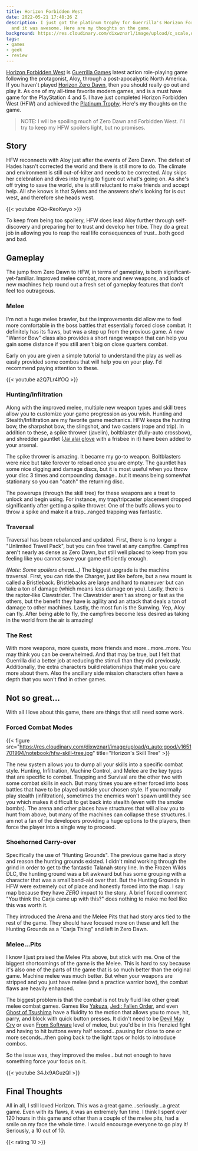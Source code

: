 ```yaml
---
title: Horizon Forbidden West
date: 2022-05-21 17:48:26 Z
description: I just got the platinum trophy for Guerrilla's Horizon Forbidden West
  and it was awesome. Here are my thoughts on the game.
background: https://res.cloudinary.com/dixwznarl/image/upload/c_scale,q_auto:good,w_2048/notebook/horizon-forbidden-west.jpg
tags:
- games
- geek
- review
---
```


[Horizon Forbidden West](https://www.playstation.com/en-us/games/horizon-forbidden-west/) is [Guerrilla Games](https://www.guerrilla-games.com/games) latest action role-playing game following the protagonist, Aloy, through a post-apocalyptic North America.  If you haven't played [Horizon Zero Dawn](https://www.playstation.com/en-us/games/horizon-zero-dawn/), then you should really go out and play it.  As one of my all-time favorite modern games, and is a must have game for the PlayStation 4 and 5.   I have just completed Horizon Forbidden West (HFW) and achieved the [Platinum Trophy](https://psnprofiles.com/trophies/15450-horizon-forbidden-west/Gothar_Destroyer).  Here's my thoughts on the game.

> NOTE: I will be spoiling much of Zero Dawn and Forbidden West.  I'll try to keep my HFW spoilers light, but no promises.

## Story

HFW reconnects with Aloy just after the events of Zero Dawn.  The defeat of Hades hasn't corrected the world and there is still more to do.  The climate and environment is still out-of-kilter and needs to be corrected.  Aloy skips her celebration and dives into trying to figure out what's going on. As she's off trying to save the world, she is still reluctant to make friends and accept help.  All she knows is that Sylens and the answers she's looking for is out west, and therefore she heads west.

{{< youtube 4Qo-ReoKwyo >}}

To keep from being too spoilery, HFW does lead Aloy further through self-discovery and preparing her to trust and develop her tribe. They do a great job in allowing you to reap the real life consequences of trust...both good and bad. 

## Gameplay

The jump from Zero Dawn to HFW, in terms of gameplay, is both significant-yet-familiar.  Improved melee combat, more and new weapons, and loads of new machines help round out a fresh set of gameplay features that don't feel too outrageous.  

### Melee

I'm not a huge melee brawler, but the improvements did allow me to feel more comfortable in the boss battles that essentially forced close combat. It definitely has its flaws, but was a step up from the previous game.  A new "Warrior Bow" class also provides a short range weapon that can help you gain some distance if you still aren't big on close quarters combat.

Early on you are given a simple tutorial to understand the play as well as easily provided some combos that will help you on your play.  I'd recommend paying attention to these.

{{< youtube a2Q7Lr4lfOQ >}}

### Hunting/Infiltration

Along with the improved melee, multiple new weapon types and skill trees allow you to customize your game progression as you wish.  Hunting and Stealth/Infiltration are my favorite game mechanics.  HFW keeps the hunting bow, the sharpshot bow, the slingshot, and two casters (rope and trip).  In addition to these, a spike thrower (javelin), boltblaster (fully-auto crossbow), and shredder gauntlet ([Jai alai glove](https://www.merriam-webster.com/dictionary/cesta) with a frisbee in it) have been added to your arsenal. 

The spike thrower is amazing.  It became my go-to weapon. Boltblasters were nice but take forever to reload once you are empty. The gauntlet has some nice digging and damage discs, but it is most useful when you throw your disc 3 times and compounding damage...but it means being somewhat stationary so you can "catch" the returning disc.

The powerups (through the skill tree) for these weapons are a treat to unlock and begin using.  For instance, my trap/tripcaster placement dropped significantly after getting a spike thrower.  One of the buffs allows you to throw a spike and make it a trap...ranged trapping was fantastic.

### Traversal

Traversal has been rebalanced and updated.  First, there is no longer a "Unlimited Travel Pack", but you can free travel at any campfire.  Campfires aren't nearly as dense as Zero Dawn, but still well placed to keep from you feeling like you cannot save your game efficiently enough.

_(Note: Some spoilers ahead...)_ The biggest upgrade is the machine traversal.  First, you can ride the Charger, just like before, but a new mount is called a Bristleback. Bristlebacks are large and hard to maneuver but can take a ton of damage (which means less damage on you).  Lastly, there is the raptor-like Clawstrider.  The Clawstrider aren't as strong or fast as the others, but the benefit they have is agility and an attack that deals a ton of damage to other machines.  Lastly, the most fun is the Sunwing.  Yep, Aloy can fly.  After being able to fly, the campfires become less desired as taking in the world from the air is amazing!

### The Rest

With more weapons, more quests, more friends and more...more..more.  You may think you can be overwhelmed.  And that may be true, but I felt that Guerrilla did a better job at reducing the stimuli than they did previously.  Additionally, the extra characters build relationships that make you care more about them.  Also the ancillary side mission characters often have a depth that you won't find in other games.

## Not so great...

With all I love about this game, there are things that still need some work.

### Forced Combat Modes

{{< figure src="https://res.cloudinary.com/dixwznarl/image/upload/q_auto:good/v1651701994/notebook/hfw-skill-tree.jpg" title="Horizon's Skill Tree" >}}

The new system allows you to dump all your skills into a specific combat style. Hunting, Infiltration, Machine Control, and Melee are the key types that are specific to combat.  Trapping and Survival are the other two with some combat skills in each.  But many times you are either forced into boss battles that have to be played outside your chosen style.  If you normally play stealth (infiltration), sometimes the enemies won't spawn until they see you which makes it difficult to get back into stealth (even with the smoke bombs). The arena and other places have structures that will allow you to hunt from above, but many of the machines can collapse these structures.  I am not a fan of the developers providing a huge options to the players, then force the player into a single way to proceed.

### Shoehorned Carry-over

Specifically the use of "Hunting Grounds".  The previous game had a story and reason the hunting grounds existed.  I didn't mind working through the grind in order to get to the fantastic Talanah story line.  In the Frozen Wilds DLC, the hunting ground was a bit awkward but has some grouping with a character that was a small band-aid over that.  But the Hunting Grounds in HFW were extremely out of place and honestly forced into the map. I say map because they have *ZERO* impact to the story.  A brief forced comment "You think the Carja came up with this?" does nothing to make me feel like this was worth it.

They introduced the Arena and the Melee Pits that had story arcs tied to the rest of the game.  They should have focused more on these and left the Hunting Grounds as a "Carja Thing" and left in Zero Dawn.

### Melee...Pits

I know I just praised the Melee Pits above, but stick with me.  One of the biggest shortcomings of the game is the Melee.  This is hard to say because it's also one of the parts of the game that is so much better than the original game. Machine melee was much better.  But when your weapons are stripped and you just have melee (and a practice warrior bow), the combat flaws are heavily enhanced.

The biggest problem is that the combat is not truly fluid like other great melee combat games. Games like [Yakuza](https://yakuza.sega.com/), [Jedi: Fallen Order](https://www.ea.com/games/starwars/jedi-fallen-order), and even [Ghost of Tsushima](https://www.playstation.com/en-us/games/ghost-of-tsushima/) have a fluidity to the motion that allows you to move, hit, parry, and block with quick button presses. It didn't need to be [Devil May Cry](https://www.devilmaycry.com/) or even [From Software](https://www.fromsoftware.jp/ww/) level of melee, but you'd be in this frenzied fight and having to hit buttons every half second...pausing for close to one or more seconds...then going back to the light taps or holds to introduce combos.

So the issue was, they improved the melee...but not enough to have something force your focus on it.

{{< youtube 34Jx9AGuzQI >}}

## Final Thoughts

All in all, I still loved Horizon.  This was a great game...seriously...a great game.  Even with its flaws, it was an extremely fun time.  I think I spent over 120 hours in this game and other than a couple of the melee pits, had a smile on my face the whole time.  I would encourage everyone to go play it! Seriously, a 10 out of 10.

{{< rating 10 >}}
